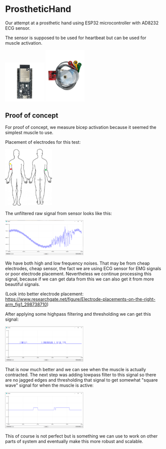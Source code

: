 # ProstheticHand
 
Our attempt at a prosthetic hand using ESP32 microcontroller with AD8232 ECG sensor.

The sensor is supposed to be used for heartbeat but can be used for muscle activation.

<img src="images/ESP32.png" width="25%"/> <img src="images/AD8232.png" width="25%"/>

## Proof of concept

For proof of concept, we measure bicep activation because it seemed the simplest muscle to use.

Placement of electrodes for this test:

<img src="images/poc/bicep_placement.jpg" width="30%"/>

The unfiltered raw signal from sensor looks like this:

<img src="images/poc/bicep_test.PNG" width="50%"/>

We have both high and low frequency noises. That may be from cheap electrodes, cheap sensor, the fact we are using ECG sensor for EMG signals or poor electrode placement. Nevertheless we continue processing this signal, because if we can get data from this we can also get it from more beautiful signals.

(Look into better electrode placement: https://www.researchgate.net/figure/Electrode-placements-on-the-right-arm_fig1_298738710)

After applying some highpass filtering and thresholding we can get this signal:

<img src="images/poc/bicep_activation_with_highpass_filter.PNG" width="50%"/>

That is now much better and we can see when the muscle is actually contracted. The next step was adding lowpass filter to this signal so there are no jagged edges and thresholding that signal to get somewhat "square wave" signal for when the muscle is active:

<img src="images/poc/bicep_activation_with_two_filters.PNG" width="50%"/>

This of course is not perfect but is something we can use to work on other parts of system and eventually make this more robust and scalable.
